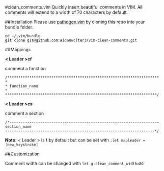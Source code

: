 #clean_comments.vim
Quickly insert beautiful comments in VIM. All comments will extend to a width of 70 characters by default.

##Installation
Please use [pathogen.vim](https://github.com/tpope/vim-pathogen) by cloning this repo into your bundle folder.
```
cd ~/.vim/bundle
git clone git@github.com:aidanwolter3/vim-clean-comments.git
```

##Mappings

**< Leader >cf**

comment a function
```
/*********************************************************************
*
* function_name
*
*********************************************************************/
```

**< Leader >cs**

comment a section
```
/*--------------------------------------------------------------------
section_name
--------------------------------------------------------------------*/
```

**Note:** < Leader > is **\\** by default but can be set with `:let mapleader = [new_keystroke]`


##Customization

Comment width can be changed with `let g:clean_comment_width=80`
